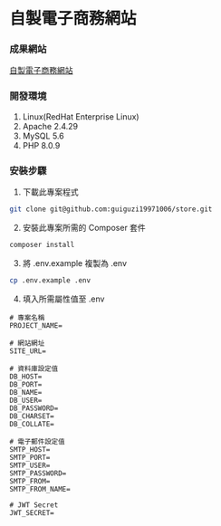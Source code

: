 # 自製電子商務網站

### 成果網站
<a href="https://chun-hung.idv.tw" target="_blank">自製電子商務網站</a>

### 開發環境
1. Linux(RedHat Enterprise Linux)
2. Apache 2.4.29
3. MySQL 5.6
4. PHP 8.0.9

### 安裝步驟
1. 下載此專案程式
```bash
git clone git@github.com:guiguzi19971006/store.git
```
2. 安裝此專案所需的 Composer 套件
```bash
composer install
```
3. 將 .env.example 複製為 .env
```bash
cp .env.example .env
```
4. 填入所需屬性值至 .env
```
# 專案名稱
PROJECT_NAME=

# 網站網址
SITE_URL=

# 資料庫設定值
DB_HOST=
DB_PORT=
DB_NAME=
DB_USER=
DB_PASSWORD=
DB_CHARSET=
DB_COLLATE=

# 電子郵件設定值
SMTP_HOST=
SMTP_PORT=
SMTP_USER=
SMTP_PASSWORD=
SMTP_FROM=
SMTP_FROM_NAME=

# JWT Secret
JWT_SECRET=
```